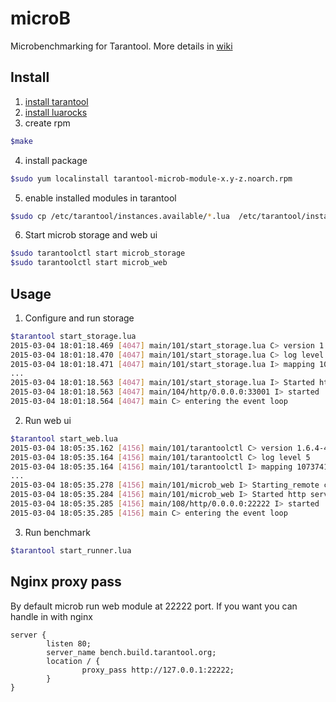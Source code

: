 microB
======

Microbenchmarking for Tarantool. More details in [wiki](https://github.com/tarantool/microb/wiki)

Install
-------
1. [install tarantool](http://tarantool.org/download.html)
2. [install luarocks](http://rocks.tarantool.org/)
3. create rpm
```bash
$make
```
4. install package
```bash
$sudo yum localinstall tarantool-microb-module-x.y-z.noarch.rpm
```
5. enable installed modules in tarantool
```bash
$sudo cp /etc/tarantool/instances.available/*.lua  /etc/tarantool/instances.enabled/
```
6. Start microb storage and web ui
```bash
$sudo tarantoolctl start microb_storage
$sudo tarantoolctl start microb_web
```


Usage
-----
1. Configure and run storage
```bash
$tarantool start_storage.lua
2015-03-04 18:01:18.469 [4047] main/101/start_storage.lua C> version 1.6.4-428-g248a2a7
2015-03-04 18:01:18.470 [4047] main/101/start_storage.lua C> log level 5
2015-03-04 18:01:18.471 [4047] main/101/start_storage.lua I> mapping 1073741824 bytes for a shared arena...
...
2015-03-04 18:01:18.563 [4047] main/101/start_storage.lua I> Started http server at host = 0.0.0.0 and port = 3300 
2015-03-04 18:01:18.563 [4047] main/104/http/0.0.0.0:33001 I> started
2015-03-04 18:01:18.564 [4047] main C> entering the event loop

```
2. Run web ui
```bash
$tarantool start_web.lua
2015-03-04 18:05:35.162 [4156] main/101/tarantoolctl C> version 1.6.4-428-g248a2a7
2015-03-04 18:05:35.164 [4156] main/101/tarantoolctl C> log level 5
2015-03-04 18:05:35.164 [4156] main/101/tarantoolctl I> mapping 1073741824 bytes for a shared arena...
...
2015-03-04 18:05:35.278 [4156] main/101/microb_web I> Starting_remote connection box-net-box on host = 127.0.0.1, port = 33011
2015-03-04 18:05:35.284 [4156] main/101/microb_web I> Started http server at host = 0.0.0.0 and port = 22222
2015-03-04 18:05:35.285 [4156] main/108/http/0.0.0.0:22222 I> started
2015-03-04 18:05:35.285 [4156] main C> entering the event loop
```

3. Run benchmark
```bash
$tarantool start_runner.lua
```

Nginx proxy pass
----------------
By default microb run web module at 22222 port. If you want you can handle in with nginx
```nginx
server {
        listen 80;
        server_name bench.build.tarantool.org;
        location / {
                proxy_pass http://127.0.0.1:22222;
        }
}
```




